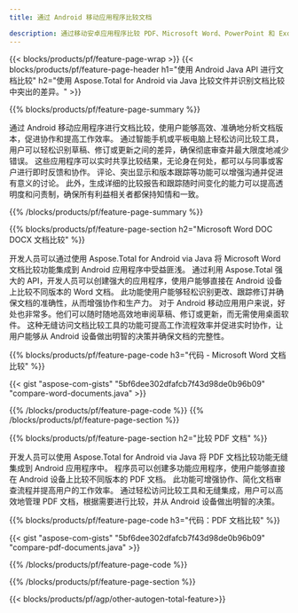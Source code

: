 ```yaml
---
title: 通过 Android 移动应用程序比较文档

description: 通过移动安卓应用程序比较 PDF、Microsoft Word、PowerPoint 和 Excel 文件。 获取突出显示的比较结果。
---
```


{{< blocks/products/pf/feature-page-wrap >}}
{{< blocks/products/pf/feature-page-header h1="使用 Android Java API 进行文档比较" h2="使用 Aspose.Total for Android via Java 比较文件并识别文档比较中突出的差异。" >}}

{{% blocks/products/pf/feature-page-summary %}}

通过 Android 移动应用程序进行文档比较，使用户能够高效、准确地分析文档版本，促进协作和提高工作效率。 通过智能手机或平板电脑上轻松访问比较工具，用户可以轻松识别草稿、修订或更新之间的差异，确保彻底审查并最大限度地减少错误。 这些应用程序可以实时共享比较结果，无论身在何处，都可以与同事或客户进行即时反馈和协作。 评论、突出显示和版本跟踪等功能可以增强沟通并促进有意义的讨论。 此外，生成详细的比较报告和跟踪随时间变化的能力可以提高透明度和问责制，确保所有利益相关者都保持知情和一致。 

{{% /blocks/products/pf/feature-page-summary  %}}

{{% blocks/products/pf/feature-page-section  h2="Microsoft Word DOC DOCX 文档比较" %}}

开发人员可以通过使用 Aspose.Total for Android via Java 将 Microsoft Word 文档比较功能集成到 Android 应用程序中受益匪浅。 通过利用 Aspose.Total 强大的 API，开发人员可以创建强大的应用程序，使用户能够直接在 Android 设备上比较不同版本的 Word 文档。 此功能使用户能够轻松识别更改、跟踪修订并确保文档的准确性，从而增强协作和生产力。 对于 Android 移动应用用户来说，好处也非常多。他们可以随时随地高效地审阅草稿、修订或更新，而无需使用桌面软件。 这种无缝访问文档比较工具的功能可提高工作流程效率并促进实时协作，让用户能够从 Android 设备做出明智的决策并确保文档的完整性。

{{% blocks/products/pf/feature-page-code h3="代码 - Microsoft Word 文档比较" %}}

{{< gist "aspose-com-gists" "5bf6dee302dfafcb7f43d98de0b96b09" "compare-word-documents.java" >}}

{{% /blocks/products/pf/feature-page-code  %}}
{{% /blocks/products/pf/feature-page-section %}}

{{% blocks/products/pf/feature-page-section  h2="比较 PDF 文档" %}}

开发人员可以使用 Aspose.Total for Android via Java 将 PDF 文档比较功能无缝集成到 Android 应用程序中。 程序员可以创建多功能应用程序，使用户能够直接在 Android 设备上比较不同版本的 PDF 文档。 此功能可增强协作、简化文档审查流程并提高用户的工作效率。 通过轻松访问比较工具和无缝集成，用户可以高效地管理 PDF 文档，根据需要进行比较，并从 Android 设备做出明智的决策。 

{{% blocks/products/pf/feature-page-code h3="代码：PDF 文档比较" %}}

{{< gist "aspose-com-gists" "5bf6dee302dfafcb7f43d98de0b96b09" "compare-pdf-documents.java" >}}

{{% /blocks/products/pf/feature-page-code  %}}

{{% /blocks/products/pf/feature-page-section %}}

{{< blocks/products/pf/agp/other-autogen-total-feature>}}